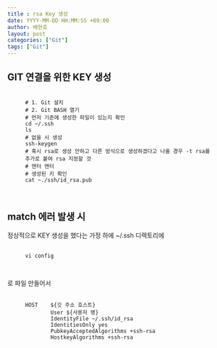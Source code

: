 ```yaml
---
title : rsa Key 생성
date: YYYY-MM-DD HH:MM:SS +09:00
author: 배현호
layout: post
categories: ["Git"]
tags: ["Git"]
---
```


## GIT 연결을 위한 KEY 생성
<figure class="highlight">
    <pre>
        <code>
# 1. Git 설치
# 2. Git BASH 열기
# 먼저 기존에 생성한 파일이 있는지 확인 
cd ~/.ssh
ls
# 없을 시 생성
ssh-keygen
# 혹시 rsa로 생성 안하고 다른 방식으로 생성하겠다고 나올 경우 -t rsa를 추가로 붙여 rsa 지정할 것
# 엔터 엔터 
# 생성된 키 확인 
cat ~./ssh/id_rsa.pub 
        </code>
    </pre>
</figure>

## match 에러 발생 시
정상적으로 KEY 생성을 했다는 가정 하에 ~/.ssh 디렉토리에 
<figure class="highlight">
    <pre>
        <code>
vi config
        </code>
    </pre>
</figure>
로 파일 만들어서
<figure class="highlight">
    <pre>
        <code>
HOST    ${깃 주소 호스트}
        User ${사용자 명}
        IdentityFile ~/.ssh/id_rsa
        IdentitiesOnly yes
        PubkeyAcceptedAlgorithms +ssh-rsa
        HostkeyAlgorithms +ssh-rsa
        </code>
    </pre>
</figure>
